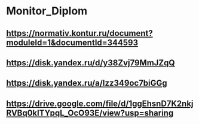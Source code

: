 # Monitor_Diplom

## https://normativ.kontur.ru/document?moduleId=1&documentId=344593

## https://disk.yandex.ru/d/y38Zvj79MmJZqQ

## https://disk.yandex.ru/a/Izz349oc7biGGg

## https://drive.google.com/file/d/1ggEhsnD7K2nkjRVBq0klTYpqL_OcO93E/view?usp=sharing
